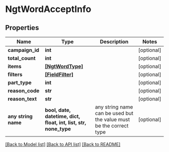 # NgtWordAcceptInfo


## Properties
Name | Type | Description | Notes
------------ | ------------- | ------------- | -------------
**campaign_id** | **int** |  | [optional] 
**total_count** | **int** |  | [optional] 
**items** | [**[NgtWordType]**](NgtWordType.md) |  | [optional] 
**filters** | [**[FieldFilter]**](FieldFilter.md) |  | [optional] 
**part_type** | **int** |  | [optional] 
**reason_code** | **str** |  | [optional] 
**reason_text** | **str** |  | [optional] 
**any string name** | **bool, date, datetime, dict, float, int, list, str, none_type** | any string name can be used but the value must be the correct type | [optional]

[[Back to Model list]](../README.md#documentation-for-models) [[Back to API list]](../README.md#documentation-for-api-endpoints) [[Back to README]](../README.md)


